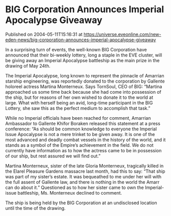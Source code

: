# BIG Corporation Announces Imperial Apocalypse Giveaway
Published on 2004-05-11T15:16:31 at https://universe.eveonline.com/new-eden-news/big-corporation-announces-imperial-apocalypse-giveaway

In a surprising turn of events, the well-known BIG Corporation have announced that their bi-weekly lottery, long a staple in the EVE cluster, will be giving away an Imperial Apocalypse battleship as the main prize in the drawing of May 24th.   
  
The Imperial Apocalypse, long known to represent the pinnacle of Amarrian starship engineering, was reportedly donated to the corporation by Gallente holoreel actress Martina Monterneux. Says TornSoul, CEO of BIG: “Martina approached us some time back because she had come into possession of the ship, but for reasons of her own wished to donate it to the world at large. What with herself being an avid, long-time participant in the BIG Lottery, she saw this as the perfect medium to accomplish that task.”   
  
While no Imperial officials have been reached for comment, Amarrian Ambassador to Gallente Khifor Boraken released this statement at a press conference: “As should be common knowledge to everyone the Imperial Issue Apocalypse is not a mere trinket to be given away. It is one of the most advanced and deadly combat vessels in the history of the world, and it stands as a symbol of the Empire’s achievement in the field. We do not currently have information as to how the actress came to be in possession of our ship, but rest assured we will find out.”   
  
Martina Monterneux, sister of the late Gloria Monterneux, tragically killed in the Elarel Pleasure Gardens massacre last month, had this to say: “That ship was part of my sister’s estate. It was bequeathed to me under her will with the full assent of Gallente law, and there is nothing in the world the Amarr can do about it.” Questioned as to how her sister came to own the Imperial-issue battleship, Ms. Monterneux declined to comment.   
  
The ship is being held by the BIG Corporation at an undisclosed location until the time of the drawing.
